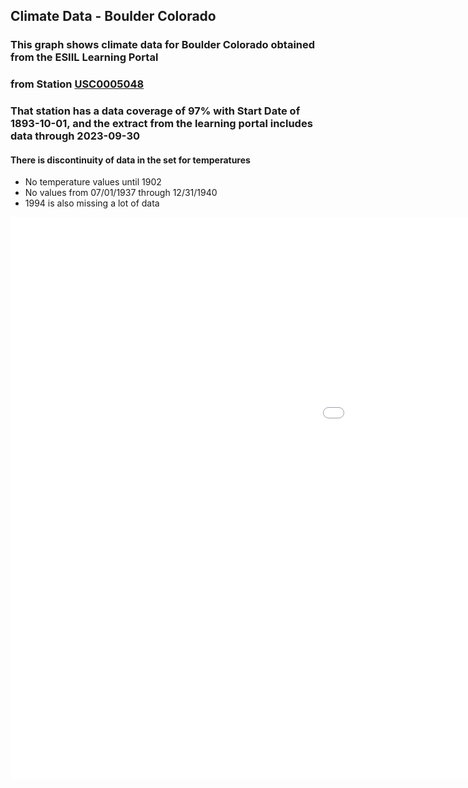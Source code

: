 ## Climate Data - Boulder Colorado
### This graph shows climate data for Boulder Colorado obtained from the ESIIL Learning Portal
### from Station <a href="https://www.ncdc.noaa.gov/cdo-web/datasets/GHCND/stations/GHCND:USC00050848/detail">USC0005048</a>
### That station has a data coverage of 97% with Start Date of 1893-10-01, and the extract from the learning portal includes data through 2023-09-30
#### There is discontinuity of data in the set for temperatures
* No temperature values until 1902
* No values from 07/01/1937 through 12/31/1940  
* 1994 is also missing a lot of data 

<embed type="text/html" src="BCOMEANTEMP.html" width="1600" height="900">
